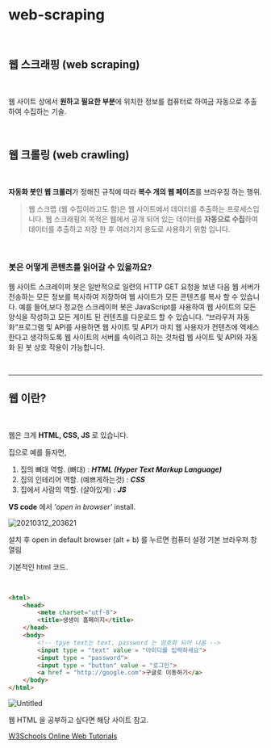 # web-scraping

<br/>

## 웹 스크래핑 (web scraping)

<br/>


 웹 사이트 상에서 **원하고 필요한 부분**에 위치한 정보를 컴퓨터로 하여금 자동으로 추출하여 수집하는 기술.
 
 <br/>
 
## 웹 크롤링 (web crawling)

<br/>

 **자동화 봇인 웹 크롤러**가 정해진 규칙에 따라 **복수 개의 웹 페이즈**를 브라우징 하는 행위.

> 웹 스크랩 (웹 수집이라고도 함)은 웹 사이트에서 데이터를 추출하는 프로세스입니다. 웹 스크래핑의 목적은 웹에서 공개 되어 있는 데이터를
**자동으로 수집**하여 데이터를 추출하고 저장 한 후 여러가지 용도로 사용하기 위함 입니다.

<br/>

### **봇은 어떻게 콘텐츠를 읽어갈 수 있을까요?**

웹 사이트 스크레이퍼 봇은 일반적으로 일련의 HTTP GET 요청을 보낸 다음 웹 서버가 전송하는 모든 정보를 복사하여 저장하여 웹 사이트가 모든 콘텐츠를 복사 할 수 있습니다.
예를 들어,보다 정교한 스크레이퍼 봇은 JavaScript를 사용하여 웹 사이트의 모든 양식을 작성하고 모든 게이트 된 컨텐츠를 다운로드 할 수 있습니다.
“브라우저 자동화”프로그램 및 API를 사용하면 웹 사이트 및 API가 마치 웹 사용자가 컨텐츠에 액세스한다고 생각하도록 
웹 사이트의 서버를 속이려고 하는 것처럼 웹 사이트 및 API와 자동화 된 봇 상호 작용이 가능합니다.

<br/>

---

## 웹 이란?

<br/>

웹은 크게 **HTML, CSS, JS** 로 있습니다. 

집으로 예를 들자면,

1. 집의 뼈대 역할. (뼈대)  : ***HTML (Hyper Text Markup Language)***
2. 집의 인테리어 역할. (예쁘게하는것)  : ***CSS***
3. 집에서 사람의 역할. (살아있게) :  ***JS***

**VS code** 에서 *'open in browser'* install.

![20210312_203621](https://user-images.githubusercontent.com/57824945/113467804-67046c80-9480-11eb-81f2-206106cad265.png)


설치 후 open in default browser (alt + b) 를 누르면 컴퓨터 설정 기본 브라우져 창 열림

기본적인 html 코드.

<br/>

```html
<html>
    <head>
        <mete charset="utf-8">
        <title>생생이 홈페이지</title>
    </head>
    <body>
        <!-- tpye text는 text, password 는 암호화 되어 나옴 -->
        <input type = "text" value = "아이디를 입력하세요"> 
        <input type = "password">
        <input type = "button" value = "로그인">
        <a href = "http://google.com">구글로 이동하기</a>
    </body>
</html>
```

  ![Untitled](https://user-images.githubusercontent.com/57824945/113468249-84d1d180-9480-11eb-8bdf-91989b829d3b.png)

웹 HTML 을 공부하고 싶다면 해당 사이트 참고.

[W3Schools Online Web Tutorials](https://www.w3schools.com/)
